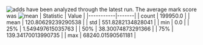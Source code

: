 ![adds](https://img.shields.io/badge/199950-addresses-yellow) have been analyzed through the latest run.
The average mark score was ![mean](https://img.shields.io/badge/~-120-yellow)
| Statistic | Value |
|-----------|-------|
| count | 199950.0 |
| mean | 120.80629239290538 |
| std | 551.8282134828041 |
| min | 0.0 |
| 25% | 1.549497615035763 |
| 50% | 38.30074873291366 |
| 75% | 139.34170013990735 |
| max | 68240.01590561181 |
